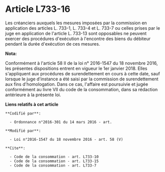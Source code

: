 # Article L733-16

Les créanciers auxquels les mesures imposées par la commission en application des articles L. 733-1, L. 733-4 et L. 733-7 ou
celles prises par le juge en application de l'article L. 733-13 sont opposables ne peuvent exercer des procédures d'exécution
à l'encontre des biens du débiteur pendant la durée d'exécution de ces mesures.

**Nota:**

Conformément à l'article 58 II de la loi n° 2016-1547 du 18 novembre 2016, les présentes dispositions entrent en vigueur le
1er janvier 2018. Elles s'appliquent aux procédures de surendettement en cours à cette date, sauf lorsque le juge d'instance
a été saisi par la commission de surendettement aux fins d'homologation. Dans ce cas, l'affaire est poursuivie et jugée
conformément au livre VII du code de la consommation, dans sa rédaction antérieure à la présente loi.

**Liens relatifs à cet article**

	**Codifié par**:

	  - Ordonnance n°2016-301 du 14 mars 2016 - art.

	**Modifié par**:

	  - Loi n°2016-1547 du 18 novembre 2016 - art. 58 (V)

	**Cite**:

	  - Code de la consommation - art. L733-10
	  - Code de la consommation - art. L733-15
	  - Code de la consommation - art. L733-7
